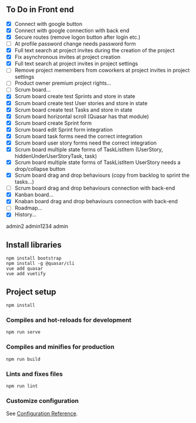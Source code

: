 ## To Do in Front end
- [X] Connect with google button
- [X] Connect with google connection with back end
- [X] Secure routes (remove logon button after login etc.)
- [ ] At profile password change needs password form 
- [X] Full text search at project invites during the creation of the project
- [X] Fix asynchronous invites at project creation
- [X] Full text search at project invites in project settings
- [ ] Remove project memembers from coworkers at project invites in project settings
- [ ] Product owner premium project rights...
- [ ] Scrum board...
- [X] Scrum board create test Sprints and store in state
- [X] Scrum board create test User stories and store in state
- [X] Scrum board create test Tasks and store in state
- [X] Scrum board horizontal scroll (Quasar has that module)
- [X] Scrum board create Sprint form
- [X] Scrum board edit Sprint form integration
- [X] Scrum board task forms need the correct integration
- [X] Scrum board user story forms need the correct integration
- [X] Scrum board multiple state forms of TaskListItem (UserStory, hiddenUnderUserStoryTask, task)
- [X] Scrum board multiple state forms of TaskListItem UserStory needs a drop/collapse button
- [X] Scrum board drag and drop behaviours (copy from backlog to sprint the tasks...)
- [ ] Scrum board drag and drop behaviours connection with back-end
- [X] Kanban board...
- [X] Knaban board drag and drop behaviours connection with back-end
- [ ] Roadmap...
- [X] History...

admin2
admin1234
admin

## Install libraries
```
npm install bootstrap
npm install -g @quasar/cli
vue add quasar
vue add vuetify
```

## Project setup
```
npm install
```

### Compiles and hot-reloads for development
```
npm run serve
```

### Compiles and minifies for production
```
npm run build
```

### Lints and fixes files
```
npm run lint
```

### Customize configuration
See [Configuration Reference](https://cli.vuejs.org/config/).
